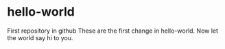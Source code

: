 # hello-world
First repository in github
These are the first change in hello-world. Now let the world say hi to you. 
